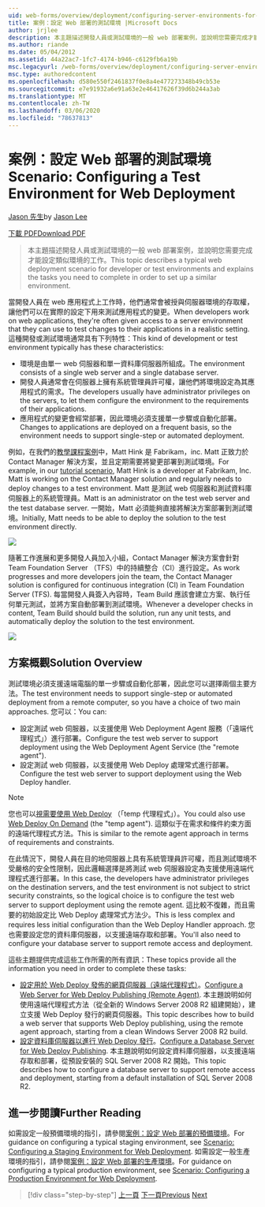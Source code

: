 ```yaml
---
uid: web-forms/overview/deployment/configuring-server-environments-for-web-deployment/scenario-configuring-a-test-environment-for-web-deployment
title: 案例：設定 Web 部署的測試環境 |Microsoft Docs
author: jrjlee
description: 本主題描述開發人員或測試環境的一般 web 部署案例，並說明您需要完成才能設定 si 的工作 。
ms.author: riande
ms.date: 05/04/2012
ms.assetid: 44a22ac7-1fc7-4174-b946-c6129fb6a19b
msc.legacyurl: /web-forms/overview/deployment/configuring-server-environments-for-web-deployment/scenario-configuring-a-test-environment-for-web-deployment
msc.type: authoredcontent
ms.openlocfilehash: d580e550f2461837f0e8a4e477273348b49cb53e
ms.sourcegitcommit: e7e91932a6e91a63e2e46417626f39d6b244a3ab
ms.translationtype: MT
ms.contentlocale: zh-TW
ms.lasthandoff: 03/06/2020
ms.locfileid: "78637813"
---
```

# <a name="scenario-configuring-a-test-environment-for-web-deployment"></a><span data-ttu-id="d8921-103">案例：設定 Web 部署的測試環境</span><span class="sxs-lookup"><span data-stu-id="d8921-103">Scenario: Configuring a Test Environment for Web Deployment</span></span>

<span data-ttu-id="d8921-104">[Jason 先生](https://github.com/jrjlee)</span><span class="sxs-lookup"><span data-stu-id="d8921-104">by [Jason Lee](https://github.com/jrjlee)</span></span>

[<span data-ttu-id="d8921-105">下載 PDF</span><span class="sxs-lookup"><span data-stu-id="d8921-105">Download PDF</span></span>](https://msdnshared.blob.core.windows.net/media/MSDNBlogsFS/prod.evol.blogs.msdn.com/CommunityServer.Blogs.Components.WeblogFiles/00/00/00/63/56/8130.DeployingWebAppsInEnterpriseScenarios.pdf)

> <span data-ttu-id="d8921-106">本主題描述開發人員或測試環境的一般 web 部署案例，並說明您需要完成才能設定類似環境的工作。</span><span class="sxs-lookup"><span data-stu-id="d8921-106">This topic describes a typical web deployment scenario for developer or test environments and explains the tasks you need to complete in order to set up a similar environment.</span></span>

<span data-ttu-id="d8921-107">當開發人員在 web 應用程式上工作時，他們通常會被授與伺服器環境的存取權，讓他們可以在實際的設定下用來測試應用程式的變更。</span><span class="sxs-lookup"><span data-stu-id="d8921-107">When developers work on web applications, they're often given access to a server environment that they can use to test changes to their applications in a realistic setting.</span></span> <span data-ttu-id="d8921-108">這種開發或測試環境通常具有下列特性：</span><span class="sxs-lookup"><span data-stu-id="d8921-108">This kind of development or test environment typically has these characteristics:</span></span>

- <span data-ttu-id="d8921-109">環境是由單一 web 伺服器和單一資料庫伺服器所組成。</span><span class="sxs-lookup"><span data-stu-id="d8921-109">The environment consists of a single web server and a single database server.</span></span>
- <span data-ttu-id="d8921-110">開發人員通常會在伺服器上擁有系統管理員許可權，讓他們將環境設定為其應用程式的需求。</span><span class="sxs-lookup"><span data-stu-id="d8921-110">The developers usually have administrator privileges on the servers, to let them configure the environment to the requirements of their applications.</span></span>
- <span data-ttu-id="d8921-111">應用程式的變更會經常部署，因此環境必須支援單一步驟或自動化部署。</span><span class="sxs-lookup"><span data-stu-id="d8921-111">Changes to applications are deployed on a frequent basis, so the environment needs to support single-step or automated deployment.</span></span>

<span data-ttu-id="d8921-112">例如，在我們的[教學課程案例](../deploying-web-applications-in-enterprise-scenarios/enterprise-web-deployment-scenario-overview.md)中，Matt Hink 是 Fabrikam，inc. Matt 正致力於 Contact Manager 解決方案，並且定期需要將變更部署到測試環境。</span><span class="sxs-lookup"><span data-stu-id="d8921-112">For example, in our [tutorial scenario](../deploying-web-applications-in-enterprise-scenarios/enterprise-web-deployment-scenario-overview.md), Matt Hink is a developer at Fabrikam, Inc. Matt is working on the Contact Manager solution and regularly needs to deploy changes to a test environment.</span></span> <span data-ttu-id="d8921-113">Matt 是測試 web 伺服器和測試資料庫伺服器上的系統管理員。</span><span class="sxs-lookup"><span data-stu-id="d8921-113">Matt is an administrator on the test web server and the test database server.</span></span> <span data-ttu-id="d8921-114">一開始，Matt 必須能夠直接將解決方案部署到測試環境。</span><span class="sxs-lookup"><span data-stu-id="d8921-114">Initially, Matt needs to be able to deploy the solution to the test environment directly.</span></span>

![](scenario-configuring-a-test-environment-for-web-deployment/_static/image1.png)

<span data-ttu-id="d8921-115">隨著工作進展和更多開發人員加入小組，Contact Manager 解決方案會針對 Team Foundation Server （TFS）中的持續整合（CI）進行設定。</span><span class="sxs-lookup"><span data-stu-id="d8921-115">As work progresses and more developers join the team, the Contact Manager solution is configured for continuous integration (CI) in Team Foundation Server (TFS).</span></span> <span data-ttu-id="d8921-116">每當開發人員簽入內容時，Team Build 應該會建立方案、執行任何單元測試，並將方案自動部署到測試環境。</span><span class="sxs-lookup"><span data-stu-id="d8921-116">Whenever a developer checks in content, Team Build should build the solution, run any unit tests, and automatically deploy the solution to the test environment.</span></span>

![](scenario-configuring-a-test-environment-for-web-deployment/_static/image2.png)

## <a name="solution-overview"></a><span data-ttu-id="d8921-117">方案概觀</span><span class="sxs-lookup"><span data-stu-id="d8921-117">Solution Overview</span></span>

<span data-ttu-id="d8921-118">測試環境必須支援遠端電腦的單一步驟或自動化部署，因此您可以選擇兩個主要方法。</span><span class="sxs-lookup"><span data-stu-id="d8921-118">The test environment needs to support single-step or automated deployment from a remote computer, so you have a choice of two main approaches.</span></span> <span data-ttu-id="d8921-119">您可以：</span><span class="sxs-lookup"><span data-stu-id="d8921-119">You can:</span></span>

- <span data-ttu-id="d8921-120">設定測試 web 伺服器，以支援使用 Web Deployment Agent 服務（「遠端代理程式」）進行部署。</span><span class="sxs-lookup"><span data-stu-id="d8921-120">Configure the test web server to support deployment using the Web Deployment Agent Service (the "remote agent").</span></span>
- <span data-ttu-id="d8921-121">設定測試 web 伺服器，以支援使用 Web Deploy 處理常式進行部署。</span><span class="sxs-lookup"><span data-stu-id="d8921-121">Configure the test web server to support deployment using the Web Deploy handler.</span></span>

> [!NOTE]
> <span data-ttu-id="d8921-122">您也可以[視需要使用 Web Deploy](https://technet.microsoft.com/library/ee517345(WS.10).aspx) （「temp 代理程式」）。</span><span class="sxs-lookup"><span data-stu-id="d8921-122">You could also use [Web Deploy On Demand](https://technet.microsoft.com/library/ee517345(WS.10).aspx) (the "temp agent").</span></span> <span data-ttu-id="d8921-123">這類似于在需求和條件約束方面的遠端代理程式方法。</span><span class="sxs-lookup"><span data-stu-id="d8921-123">This is similar to the remote agent approach in terms of requirements and constraints.</span></span>

<span data-ttu-id="d8921-124">在此情況下，開發人員在目的地伺服器上具有系統管理員許可權，而且測試環境不受嚴格的安全性限制，因此邏輯選擇是將測試 web 伺服器設定為支援使用遠端代理程式進行部署。</span><span class="sxs-lookup"><span data-stu-id="d8921-124">In this case, the developers have administrator privileges on the destination servers, and the test environment is not subject to strict security constraints, so the logical choice is to configure the test web server to support deployment using the remote agent.</span></span> <span data-ttu-id="d8921-125">這比較不復雜，而且需要的初始設定比 Web Deploy 處理常式方法少。</span><span class="sxs-lookup"><span data-stu-id="d8921-125">This is less complex and requires less initial configuration than the Web Deploy Handler approach.</span></span> <span data-ttu-id="d8921-126">您也需要設定您的資料庫伺服器，以支援遠端存取和部署。</span><span class="sxs-lookup"><span data-stu-id="d8921-126">You'll also need to configure your database server to support remote access and deployment.</span></span>

<span data-ttu-id="d8921-127">這些主題提供完成這些工作所需的所有資訊：</span><span class="sxs-lookup"><span data-stu-id="d8921-127">These topics provide all the information you need in order to complete these tasks:</span></span>

- <span data-ttu-id="d8921-128">[設定用於 Web Deploy 發佈的網頁伺服器（遠端代理程式）](configuring-a-web-server-for-web-deploy-publishing-remote-agent.md)。</span><span class="sxs-lookup"><span data-stu-id="d8921-128">[Configure a Web Server for Web Deploy Publishing (Remote Agent)](configuring-a-web-server-for-web-deploy-publishing-remote-agent.md).</span></span> <span data-ttu-id="d8921-129">本主題說明如何使用遠端代理程式方法（從全新的 Windows Server 2008 R2 組建開始），建立支援 Web Deploy 發行的網頁伺服器。</span><span class="sxs-lookup"><span data-stu-id="d8921-129">This topic describes how to build a web server that supports Web Deploy publishing, using the remote agent approach, starting from a clean Windows Server 2008 R2 build.</span></span>
- <span data-ttu-id="d8921-130">[設定資料庫伺服器以進行 Web Deploy 發行](configuring-a-database-server-for-web-deploy-publishing.md)。</span><span class="sxs-lookup"><span data-stu-id="d8921-130">[Configure a Database Server for Web Deploy Publishing](configuring-a-database-server-for-web-deploy-publishing.md).</span></span> <span data-ttu-id="d8921-131">本主題說明如何設定資料庫伺服器，以支援遠端存取和部署，從預設安裝的 SQL Server 2008 R2 開始。</span><span class="sxs-lookup"><span data-stu-id="d8921-131">This topic describes how to configure a database server to support remote access and deployment, starting from a default installation of SQL Server 2008 R2.</span></span>

## <a name="further-reading"></a><span data-ttu-id="d8921-132">進一步閱讀</span><span class="sxs-lookup"><span data-stu-id="d8921-132">Further Reading</span></span>

<span data-ttu-id="d8921-133">如需設定一般預備環境的指引，請參閱[案例：設定 Web 部署的預備環境](scenario-configuring-a-staging-environment-for-web-deployment.md)。</span><span class="sxs-lookup"><span data-stu-id="d8921-133">For guidance on configuring a typical staging environment, see [Scenario: Configuring a Staging Environment for Web Deployment](scenario-configuring-a-staging-environment-for-web-deployment.md).</span></span> <span data-ttu-id="d8921-134">如需設定一般生產環境的指引，請參閱[案例：設定 Web 部署的生產環境](scenario-configuring-a-production-environment-for-web-deployment.md)。</span><span class="sxs-lookup"><span data-stu-id="d8921-134">For guidance on configuring a typical production environment, see [Scenario: Configuring a Production Environment for Web Deployment](scenario-configuring-a-production-environment-for-web-deployment.md).</span></span>

> [!div class="step-by-step"]
> <span data-ttu-id="d8921-135">[上一頁](choosing-the-right-approach-to-web-deployment.md)
> [下一頁](scenario-configuring-a-staging-environment-for-web-deployment.md)</span><span class="sxs-lookup"><span data-stu-id="d8921-135">[Previous](choosing-the-right-approach-to-web-deployment.md)
[Next](scenario-configuring-a-staging-environment-for-web-deployment.md)</span></span>
